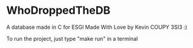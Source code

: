 # WhoDroppedTheDB
A database made in C for ESGI
Made With Love by Kevin COUPY 3SI3 :)

To run the project, just type "make run" in a terminal
